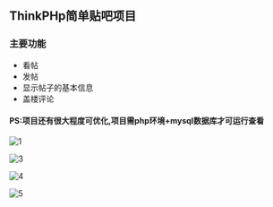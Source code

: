 ## ThinkPHp简单贴吧项目

### 主要功能

- 看帖
- 发帖
- 显示帖子的基本信息
- 盖楼评论

#### PS:项目还有很大程度可优化,项目需php环境+mysql数据库才可运行查看



![1](https://github.com/Fdaxiong/Post_app/blob/master/项目图片/1..png)


![3](C:\Users\88487\Desktop\新建文件夹\3.png)

![4](C:\Users\88487\Desktop\新建文件夹\4.png)

![5](C:\Users\88487\Desktop\新建文件夹\5.png)
